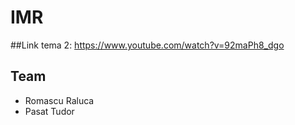 # IMR

##Link tema 2: https://www.youtube.com/watch?v=92maPh8_dgo

## Team
- Romascu Raluca
- Pasat Tudor
